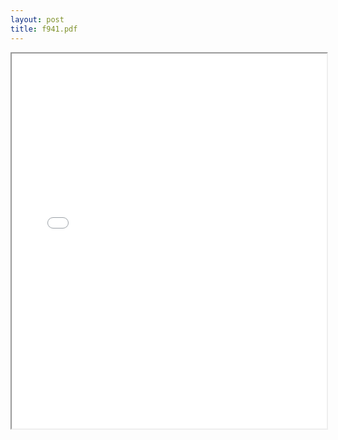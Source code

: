 ```yaml
---
layout: post
title: f941.pdf
---
```


<div class="pdf-container">
<iframe src="/irs.ea/assets/pdfs/f941" height="600" width="100%" allowFullScreen="true"></iframe>
</div>


